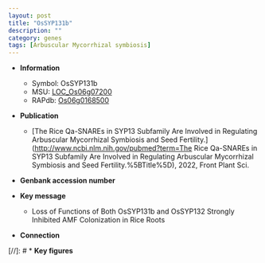 ```yaml
---
layout: post
title: "OsSYP131b"
description: ""
category: genes
tags: [Arbuscular Mycorrhizal symbiosis]
---
```


* **Information**  
    + Symbol: OsSYP131b  
    + MSU: [LOC_Os06g07200](http://rice.uga.edu/cgi-bin/ORF_infopage.cgi?orf=LOC_Os06g07200)  
    + RAPdb: [Os06g0168500](https://rapdb.dna.affrc.go.jp/locus/?name=Os06g0168500)  

* **Publication**  
    + [The Rice Qa-SNAREs in SYP13 Subfamily Are Involved in Regulating Arbuscular Mycorrhizal Symbiosis and Seed Fertility.](http://www.ncbi.nlm.nih.gov/pubmed?term=The Rice Qa-SNAREs in SYP13 Subfamily Are Involved in Regulating Arbuscular Mycorrhizal Symbiosis and Seed Fertility.%5BTitle%5D), 2022, Front Plant Sci.

* **Genbank accession number**  

* **Key message**  
    + Loss of Functions of Both OsSYP131b and OsSYP132 Strongly Inhibited AMF Colonization in Rice Roots

* **Connection**  

[//]: # * **Key figures**  


